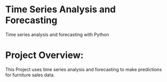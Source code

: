 # **Time Series Analysis and Forecasting**
 Time series analysis and forecasting with Python

# **Project Overview:**

This Project uses time series analysis and forecasting to make predictions for furniture sales data.

# 